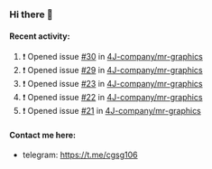 ### Hi there 👋

#### Recent activity:
<!--START_SECTION:activity-->
1. ❗ Opened issue [#30](https://github.com/4J-company/mr-graphics/issues/30) in [4J-company/mr-graphics](https://github.com/4J-company/mr-graphics)
2. ❗ Opened issue [#29](https://github.com/4J-company/mr-graphics/issues/29) in [4J-company/mr-graphics](https://github.com/4J-company/mr-graphics)
3. ❗ Opened issue [#23](https://github.com/4J-company/mr-graphics/issues/23) in [4J-company/mr-graphics](https://github.com/4J-company/mr-graphics)
4. ❗ Opened issue [#22](https://github.com/4J-company/mr-graphics/issues/22) in [4J-company/mr-graphics](https://github.com/4J-company/mr-graphics)
5. ❗ Opened issue [#21](https://github.com/4J-company/mr-graphics/issues/21) in [4J-company/mr-graphics](https://github.com/4J-company/mr-graphics)
<!--END_SECTION:activity-->

#### Contact me here:
 - telegram: https://t.me/cgsg106
